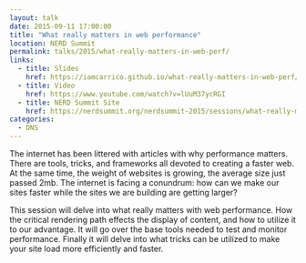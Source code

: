 ```yaml
---
layout: talk
date: 2015-09-11 17:00:00
title: "What really matters in web performance"
location: NERD Summit
permalink: talks/2015/what-really-matters-in-web-perf/
links:
  - title: Slides
    href: https://iamcarrico.github.io/what-really-matters-in-web-perf/
  - title: Video
    href: https://www.youtube.com/watch?v=lUuM37ycRGI
  - title: NERD Summit Site
    href: https://nerdsummit.org/nerdsummit-2015/sessions/what-really-matters-web-performance
categories:
  - DNS
---
```


The internet has been littered with articles with why performance matters. There are tools, tricks, and frameworks all devoted to creating a faster web. At the same time, the weight of websites is growing, the average size just passed 2mb. The internet is facing a conundrum: how can we make our sites faster while the sites we are building are getting larger?

This session will delve into what really matters with web performance. How the critical rendering path effects the display of content, and how to utilize it to our advantage. It will go over the base tools needed to test and monitor performance. Finally it will delve into what tricks can be utilized to make your site load more efficiently and faster.
